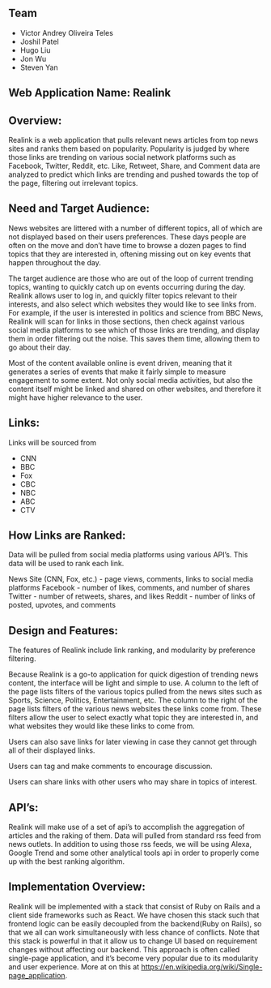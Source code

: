 ## Team
* Victor Andrey Oliveira Teles
* Joshil Patel
* Hugo Liu
* Jon Wu
* Steven Yan


## Web Application Name: Realink

## Overview:

Realink is a web application that pulls relevant news articles from top news sites and ranks them based on popularity. Popularity is judged by where those links are trending on various social network platforms such as Facebook, Twitter, Reddit, etc. Like, Retweet, Share, and Comment data are analyzed to predict which links are trending and pushed towards the top of the page, filtering out irrelevant topics.

## Need and Target Audience:

News websites are littered with a number of different topics, all of which are not displayed based on their users preferences. These days people are often on the move and don’t have time to browse a dozen pages to find topics that they are interested in, oftening missing out on key events that happen throughout the day.

The target audience are those who are out of the loop of current trending topics, wanting to quickly catch up on events occurring during the day. Realink allows user to log in, and quickly filter topics relevant to their interests, and also select which websites they would like to see links from. For example, if the user is interested in politics and science from BBC News, Realink will scan for links in those sections, then check against various social media platforms to see which of those links are trending, and display them in order filtering out the noise. This saves them time, allowing them to go about their day.

Most of the content available online is event driven, meaning that it generates a series of events that make it fairly simple to measure engagement to some extent. Not only social media activities, but also the content itself might be linked and shared on other websites, and therefore it might have higher relevance to the user.

## Links:

Links will be sourced from
* CNN
* BBC
* Fox
* CBC
* NBC
* ABC
* CTV

## How Links are Ranked:

Data will be pulled from social media platforms using various API’s. This data will be used to rank each link.

News Site (CNN, Fox, etc.) - page views, comments, links to social media platforms
Facebook - number of likes, comments, and number of shares
Twitter - number of retweets, shares, and likes
Reddit - number of links of posted, upvotes, and comments


## Design and Features:

The features of Realink include link ranking, and modularity by preference filtering.

Because Realink is a go-to application for quick digestion of trending news content, the interface will be light and simple to use. A column to the left of the page lists filters of the various topics pulled from the news sites such as Sports, Science, Politics, Entertainment, etc. The column to the right of the page lists filters of the various news websites these links come from. These filters allow the user to select exactly what topic they are interested in, and what websites they would like these links to come from.

Users can also save links for later viewing in case they cannot get through all of their displayed links.

Users can tag and make comments to encourage discussion.

Users can share links with other users who may share in topics of interest.

## API’s:

Realink will make use of a set of api’s to accomplish the aggregation of articles and the raking of them. Data will pulled from standard rss feed from news outlets. In addition to using those rss feeds, we will be using Alexa, Google Trend and some other analytical tools api in order to properly come up with the best ranking algorithm.

## Implementation Overview:

Realink will be implemented with a stack that consist of Ruby on Rails and a client side frameworks such as React. We have chosen this stack such that frontend logic can be easily decoupled from the backend(Ruby on Rails), so that we all can work simultaneously with less chance of conflicts. Note that this stack is powerful in that it allow us to change UI based on requirement changes without affecting our backend. This approach is often called single-page application, and it’s become very popular due to its modularity and user experience.
More at on this at https://en.wikipedia.org/wiki/Single-page_application.
